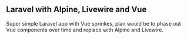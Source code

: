 ## Laravel with Alpine, Livewire and Vue

Super simple Laravel app with Vue sprinkes, plan would be to phase out Vue components over time and replace with Alpine and Livewire.
